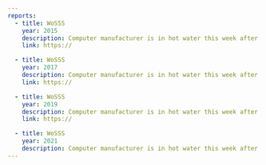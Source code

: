 ```yaml
---
reports:
  - title: WoSSS
    year: 2015
    description: Computer manufacturer is in hot water this week after pre-installing. software that tracks your Internet.
    link: https://

  - title: WoSSS
    year: 2017
    description: Computer manufacturer is in hot water this week after pre-installing. software that tracks your Internet. 
    link: https://

  - title: WoSSS
    year: 2019
    description: Computer manufacturer is in hot water this week after pre-installing. software that tracks your Internet.
    link: https://

  - title: WoSSS
    year: 2021
    description: Computer manufacturer is in hot water this week after pre-installing. software that tracks your Internet.
---
```

